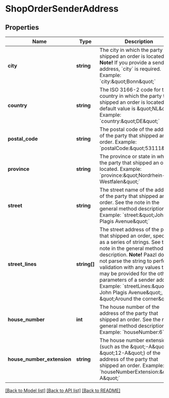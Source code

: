 # ShopOrderSenderAddress

## Properties
Name | Type | Description | Notes
------------ | ------------- | ------------- | -------------
**city** | **string** | The city in which the party that shipped an order is located.  **Note!** If you provide a sender address, &#x60;city&#x60; is required.  Example: &#x60;city:\&quot;Bonn\&quot;&#x60; | [optional] 
**country** | **string** | The ISO 3166-2 code for the country in which the party that shipped an order is located.  The default value is \&quot;NL\&quot;.  Example: &#x60;country:\&quot;DE\&quot;&#x60; | [optional] 
**postal_code** | **string** | The postal code of the address of the party that shipped an order.  Example: &#x60;postalCode:\&quot;53111\&quot;&#x60; | [optional] 
**province** | **string** | The province or state in which the party that shipped an order is located.  Example: &#x60;province:\&quot;Nordrhein-Westfalen\&quot;&#x60; | [optional] 
**street** | **string** | The street name of the address of the party that shipped an order.  See the note in the general method description.  Example: &#x60;street:\&quot;John Plagis Avenue\&quot;&#x60; | [optional] 
**street_lines** | **string[]** | The street address of the party that shipped an order, specified as a series of strings.  See the note in the general method description.  **Note!** Paazl does not parse the string to perform validation with any values that may be provided for the other parameters of a sender address.  Example: &#x60;streetLines:\&quot;6 John Plagis Avenue\&quot;, \&quot;Around the corner\&quot;&#x60; | [optional] 
**house_number** | **int** | The house number of the address of the party that shipped an order.  See the note in general method description.  Example: &#x60;houseNumber:6&#x60; | [optional] 
**house_number_extension** | **string** | The house number extension (such as the \&quot;-A\&quot; in \&quot;12-A\&quot;) of the address of the party that shipped an order.  Example: &#x60;houseNumberExtension:\&quot;-A\&quot;&#x60; | [optional] 

[[Back to Model list]](../README.md#documentation-for-models) [[Back to API list]](../README.md#documentation-for-api-endpoints) [[Back to README]](../README.md)



